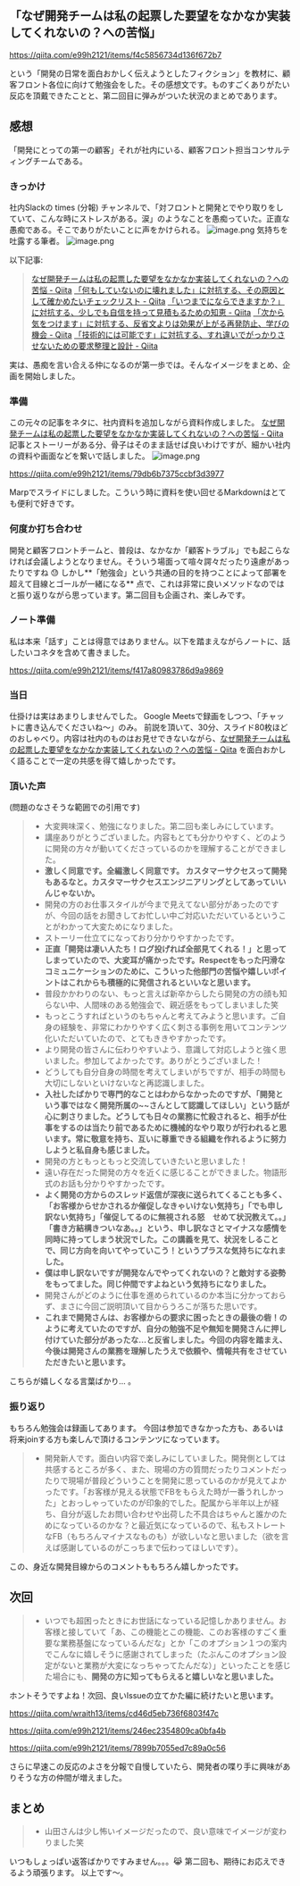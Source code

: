 ## 「なぜ開発チームは私の起票した要望をなかなか実装してくれないの？への苦悩」

https://qiita.com/e99h2121/items/f4c5856734d136f672b7

という「開発の日常を面白おかしく伝えようとしたフィクション」を教材に、顧客フロント各位に向けて勉強会をした。その感想文です。ものすごくありがたい反応を頂戴できたことと、第二回目に弾みがついた状況のまとめであります。

## 感想

「開発にとっての第一の顧客」それが社内にいる、顧客フロント担当コンサルティングチームである。

### きっかけ

社内Slackの times (分報) チャンネルで、「対フロントと開発とでやり取りをしていて、こんな時にストレスがある。涙」のようなことを愚痴っていた。正直な愚痴である。そこでありがたいことに声をかけられる。
![image.png](https://qiita-image-store.s3.ap-northeast-1.amazonaws.com/0/93824/f458679a-f329-6ec5-f0dd-977542cf5699.png)
気持ちを吐露する筆者。
![image.png](https://qiita-image-store.s3.ap-northeast-1.amazonaws.com/0/93824/fb66b39c-b8ed-f11e-93e6-b5105deb515f.png)

以下記事:
> [なぜ開発チームは私の起票した要望をなかなか実装してくれないの？への苦悩 - Qiita](https://qiita.com/e99h2121/items/f4c5856734d136f672b7)
[「何もしていないのに壊れました」に対抗する、その原因として確かめたいチェックリスト - Qiita](https://qiita.com/e99h2121/items/bb9e22af744dec95caa0)
[「いつまでにならできますか？」に対抗する、少しでも自信を持って見積もるための知恵 - Qiita](https://qiita.com/e99h2121/items/43873ffd84b102d95929)
[「次から気をつけます」に対抗する、反省文よりは効果が上がる再発防止、学びの機会 - Qiita](https://qiita.com/e99h2121/items/be9247563fb936b77511)
[「技術的には可能です」に対抗する、すれ違いでがっかりさせないための要求整理と設計 - Qiita](https://qiita.com/e99h2121/items/668affd9bf19f6d4c34f)

実は、愚痴を言い合える仲になるのが第一歩では。そんなイメージをまとめ、企画を開始しました。

### 準備

この元々の記事をネタに、社内資料を追加しながら資料作成しました。
[なぜ開発チームは私の起票した要望をなかなか実装してくれないの？への苦悩 - Qiita](https://qiita.com/e99h2121/items/f4c5856734d136f672b7)
記事とストーリーがある分、骨子はそのまま話せば良いわけですが、細かい社内の資料や画面などを繋いで話しました。
![image.png](https://qiita-image-store.s3.ap-northeast-1.amazonaws.com/0/93824/f52bf8a5-cdb3-1ea8-5679-b36267e0fc20.png)

https://qiita.com/e99h2121/items/79db6b7375ccbf3d3977

Marpでスライドにしました。こういう時に資料を使い回せるMarkdownはとても便利で好きです。

### 何度か打ち合わせ

開発と顧客フロントチームと、普段は、なかなか「顧客トラブル」でも起こらなければ会議しようとなりません。そういう場面って喧々諤々だったり遠慮があったりですね :sweat: しかし**「勉強会」という共通の目的を持つことによって部署を超えて目線とゴールが一緒になる** 点で、これは非常に良いメソッドなのではと振り返りながら思っています。第二回目も企画され、楽しみです。


### ノート準備

私は本来「話す」ことは得意ではありません。以下を踏まえながらノートに、話したいコネタを含めて書きました。

https://qiita.com/e99h2121/items/f417a80983786d9a9869

### 当日

仕掛けは実はあまりしませんでした。
Google Meetsで録画をしつつ、「チャットに書き込んでくださいね～」のみ。
前説を頂いて、30分、スライド80枚ほどのおしゃべり。内容は社内のものはお見せできないながら、[なぜ開発チームは私の起票した要望をなかなか実装してくれないの？への苦悩 - Qiita](https://qiita.com/e99h2121/items/f4c5856734d136f672b7) を面白おかしく語ることで一定の共感を得て嬉しかったです。


### 頂いた声 

(問題のなさそうな範囲での引用です)

> - 大変興味深く、勉強になりました。第二回も楽しみにしています。
>- 講座ありがとうございました。内容もとても分かりやすく、どのように開発の方々が動いてくださっているのかを理解することができました。
>- **激しく同意です。全編激しく同意です。
カスタマーサクセスって開発もあるなと。カスタマーサクセスエンジニアリングとしてあっていいんじゃないか。**
>- 開発の方のお仕事スタイルが今まで見えてない部分があったのですが、今回の話をお聞きしてお忙しい中ご対応いただいているということがわかって大変ためになりました。
>- ストーリー仕立てになっており分かりやすかったです。
>- **正直「開発は凄い人たち！ログ投げれば全部見てくれる！」と思ってしまっていたので、大変耳が痛かったです。Respectをもった円滑なコミュニケーションのために、こういった他部門の苦悩や嬉しいポイントはこれからも積極的に発信されるといいなと思います。**
>- 普段かかわりのない、もっと言えば新卒からしたら開発の方の顔も知らない中、人間味のある勉強会で、親近感をもってしまいました笑
>- もっとこうすればというのもちゃんと考えてみようと思います。ご自身の経験を、非常にわかりやすく広く刺さる事例を用いてコンテンツ化いただいていたので、とてもききやすかったです。
>- より開発の皆さんに伝わりやすいよう、意識して対応しようと強く思いました。参加してよかったです。ありがとうございました！
>- どうしても自分自身の時間を考えてしまいがちですが、相手の時間も大切にしないといけないなと再認識しました。
>- **入社したばかりで専門的なことはわからなかったのですが、「開発という事ではなく開発所属の~~さんとして認識してほしい」という話が心に刺さりました。どうしても日々の業務に忙殺されると、相手が仕事をするのは当たり前であるために機械的なやり取りが行われると思います。常に敬意を持ち、互いに尊重できる組織を作れるように努力しようと私自身も感じました。**
>- 開発の方ともっともっと交流していきたいと思いました！
>- 遠い存在だった開発の方々を近くに感じることができました。物語形式のお話も分かりやすかったです。
>- **よく開発の方からのスレッド返信が深夜に送られてくることも多く、「お客様からせかされるか催促しなきゃいけない気持ち」「でも申し訳ない気持ち」「催促してるのに無視される怒　せめて状況教えて。。」「書き方結構きついなあ。。」という、申し訳なさとマイナスな感情を同時に持ってしまう状況でした。この講義を見て、状況をしることで、同じ方向を向いてやっていこう！というプラスな気持ちになれました。**
>- **僕は申し訳ないですが開発なんでやってくれないの？と敵対する姿勢をもってました。同じ仲間ですよねという気持ちになりました。**
>- 開発さんがどのように仕事を進められているのか本当に分かっておらず、まさに今回ご説明頂いて目からうろこが落ちた思いです。
>- **これまで開発さんは、お客様からの要求に困ったときの最後の砦！のように考えていたのですが、自分の勉強不足や無知を開発さんに押し付けていた部分があったな…と反省しました。今回の内容を踏まえ、今後は開発さんの業務を理解したうえで依頼や、情報共有をさせていただきたいと思います。**

こちらが嬉しくなる言葉ばかり... 。

### 振り返り

もちろん勉強会は録画してあります。
今回は参加できなかった方も、あるいは将来joinする方も楽しんで頂けるコンテンツになっています。 

> - 開発新人です。面白い内容で楽しみにしていました。開発側としては共感するところが多く、また、現場の方の質問だったりコメントだったりで現場が普段どういうことを開発に思っているのかが見えてよかったです。「お客様が見える状態でFBをもらえた時が一番うれしかった」とおっしゃっていたのが印象的でした。配属から半年以上が経ち、自分が返したお問い合わせや出荷した不具合はちゃんと誰かのためになっているのかな？と最近気になっているので、私もストレートなFB（もちろんマイナスなものも）が欲しいなと思いました（欲を言えば感謝しているのがこっちまで伝わってほしいです）。

この、身近な開発目線からのコメントももちろん嬉しかったです。

## 次回

> - いつでも超困ったときにお世話になっている記憶しかありません。お客様と接していて「あ、この機能とこの機能、このお客様のすごく重要な業務基盤になっているんだな」とか「このオプション１つの案内でこんなに嬉しそうに感謝されてしまった（たぶんこのオプション設定がないと業務が大変になっちゃってたんだな）」といったことを感じた場合にも、**開発の方に知ってもらえると嬉しいなと思いました。**

ホントそうですよね！次回、良いIssueの立てかた編に続けたいと思います。

https://qiita.com/wraith13/items/cd46d5eb736f6803f47c

https://qiita.com/e99h2121/items/246ec2354809ca0bfa4b

https://qiita.com/e99h2121/items/7899b7055ed7c89a0c56


さらに早速この反応のよさを分報で自慢していたら、開発者の喋り手に興味がありそうな方の仲間が増えました。


## まとめ

> - 山田さんは少し怖いイメージだったので、良い意味でイメージが変わりました笑

いつもしょっぱい返答ばかりですみません。。。:joy_cat:
第二回も、期待にお応えできるよう頑張ります。
以上です～。
